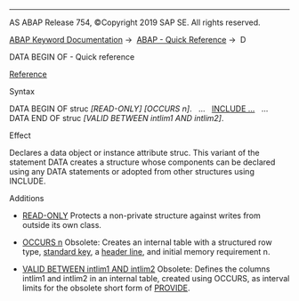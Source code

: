   

* * *

AS ABAP Release 754, ©Copyright 2019 SAP SE. All rights reserved.

[ABAP Keyword Documentation](javascript:call_link\('abenabap.htm'\)) →  [ABAP - Quick Reference](javascript:call_link\('abenabap_shortref.htm'\)) →  D

DATA BEGIN OF - Quick reference

[Reference](javascript:call_link\('abapdata_struc.htm'\))

Syntax

DATA BEGIN OF struc *\[*READ-ONLY*\]* *\[*OCCURS n*\]*.
  ...
  [INCLUDE ...](javascript:call_link\('abapinclude_type_shortref.htm'\))
  ...
DATA END OF struc *\[*VALID BETWEEN intlim1 AND intlim2*\]*.

Effect

Declares a data object or instance attribute struc. This variant of the statement DATA creates a structure whose components can be declared using any DATA statements or adopted from other structures using INCLUDE.

Additions

-   [READ-ONLY](javascript:call_link\('abapdata_options.htm'\))
    Protects a non-private structure against writes from outside its own class.
    
-   [OCCURS n](javascript:call_link\('abapdata_begin_of_occurs.htm'\))
    Obsolete: Creates an internal table with a structured row type, [standard key](javascript:call_link\('abenstandard_key_glosry.htm'\) "Glossary Entry"), a [header line](javascript:call_link\('abenheader_line_glosry.htm'\) "Glossary Entry"), and initial memory requirement n.
    
-   [VALID BETWEEN intlim1 AND intlim2](javascript:call_link\('abapdata_begin_of_occurs.htm'\))
    Obsolete: Defines the columns intlim1 and intlim2 in an internal table, created using OCCURS, as interval limits for the obsolete short form of [PROVIDE](javascript:call_link\('abapprovide_obsolete.htm'\)).